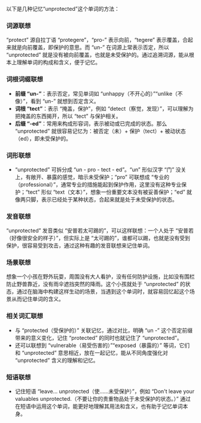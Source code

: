 以下是几种记忆“unprotected”这个单词的方法：

### 词源联想
“protect” 源自拉丁语 “protegere”，“pro-” 表示向前，“tegere” 表示覆盖，合起来就是向前覆盖，即保护的意思。而 “un-” 在词源上常表示否定，所以 “unprotected” 就是没有被向前覆盖，也就是未受保护的。通过追溯词源，能从根本上理解单词的构成和含义，便于记忆。

### 词根词缀联想
 - **前缀 “un-”**：表示否定，常见单词如 “unhappy（不开心的）”“unlike（不像）”，看到 “un-” 就想到否定含义。
 - **词根 “tect”**：表示 “掩盖，保护”，例如 “detect（察觉，发现）”，可以理解为把掩盖的东西揭开，所以 “tect” 与保护相关。
 - **后缀 “-ed”**：常用来构成形容词，表示被动或已完成的状态。那么 “unprotected” 就很容易记忆为：被否定（未）+ 保护（tect）+ 被动状态（ed），即未受保护的。

### 词形联想
 - “unprotected” 可拆分成 “un - pro - tect - ed”。“un” 形似汉字 “门” 没关上，有敞开、暴露的感觉，暗示未受保护；“pro” 可联想成 “专业的（professional）”，通常专业的措施能起到保护作用，这里没有这种专业保护；“tect” 形似 “text（文本）”，想象一份重要文本没有被妥善保护；“ed” 就像两只脚，表示已经处于某种状态，合起来就是处于未受保护的状态。

### 发音联想
“unprotected” 发音类似 “安普若太可踢的”，可以这样联想：一个人处于 “安普若（好像很安全的样子）”，但实际上是 “太可踢的”，谁都可以踢，也就是没有受到保护，很容易受到攻击，通过这种有趣的发音联想来记住单词。

### 场景联想
想象一个小孩在野外玩耍，周围没有大人看护，没有任何防护设施，比如没有围栏防止野兽靠近，没有雨伞遮挡突然的降雨。这个小孩就处于 “unprotected” 的状态，通过在脑海中构建这样生动的场景，当遇到这个单词时，就容易回忆起这个场景从而记住单词的含义。

### 相关词汇联想
 - 与 “protected（受保护的）” 关联记忆，通过对比，明确 “un -” 这个否定前缀带来的意义变化，记住 “protected” 的同时也就记住了 “unprotected”。
 - 还可以联想到 “vulnerable（易受伤害的）”“exposed（暴露的）” 等词，它们和 “unprotected” 意思相近，放在一起记忆，能从不同角度强化对 “unprotected” 含义的理解和记忆。

### 短语联想
 - 记住短语 “leave... unprotected（使……未受保护）”，例如 “Don't leave your valuables unprotected.（不要让你的贵重物品处于未受保护的状态。）” 通过在短语中运用这个单词，能更好地理解其用法和含义，也有助于记忆单词本身。 
